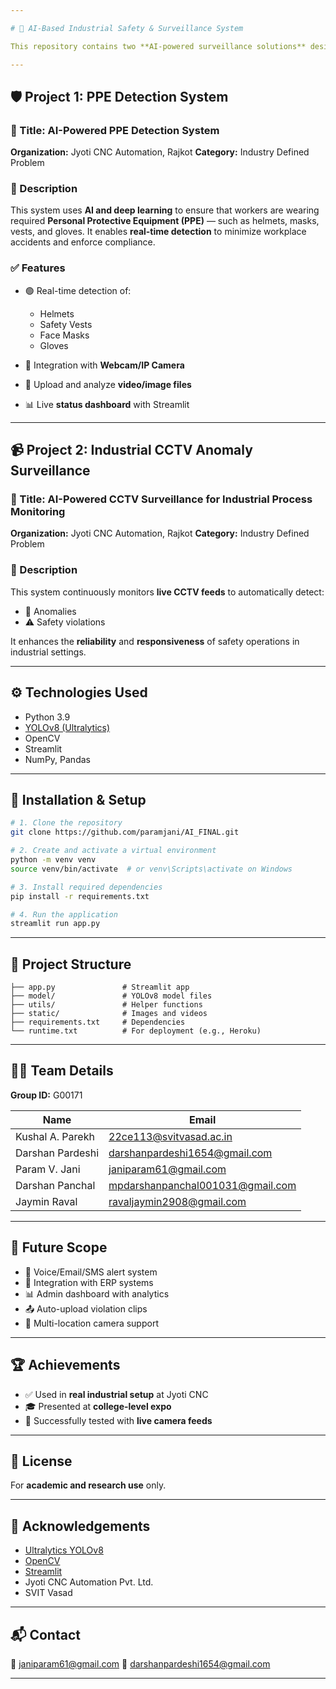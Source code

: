 ```yaml
---

# 🚧 AI-Based Industrial Safety & Surveillance System

This repository contains two **AI-powered surveillance solutions** designed to enhance **safety** and **efficiency** in industrial environments. Developed in collaboration with **Jyoti CNC Automation, Rajkot**, these systems leverage **computer vision** for real-time **PPE compliance monitoring** and **anomaly detection**.

---
```


## 🛡️ Project 1: PPE Detection System

### 🔷 Title: AI-Powered PPE Detection System

**Organization:** Jyoti CNC Automation, Rajkot
**Category:** Industry Defined Problem

### 📄 Description

This system uses **AI and deep learning** to ensure that workers are wearing required **Personal Protective Equipment (PPE)** — such as helmets, masks, vests, and gloves. It enables **real-time detection** to minimize workplace accidents and enforce compliance.

### ✅ Features

* 🟢 Real-time detection of:

  * Helmets
  * Safety Vests
  * Face Masks
  * Gloves
* 🎥 Integration with **Webcam/IP Camera**
* 📁 Upload and analyze **video/image files**
* 📊 Live **status dashboard** with Streamlit

---

## 📹 Project 2: Industrial CCTV Anomaly Surveillance

### 🔷 Title: AI-Powered CCTV Surveillance for Industrial Process Monitoring

**Organization:** Jyoti CNC Automation, Rajkot
**Category:** Industry Defined Problem

### 📄 Description

This system continuously monitors **live CCTV feeds** to automatically detect:

* 🔺 Anomalies
* ⚠️ Safety violations

It enhances the **reliability** and **responsiveness** of safety operations in industrial settings.

---

## ⚙️ Technologies Used

* Python 3.9
* [YOLOv8 (Ultralytics)](https://github.com/ultralytics/ultralytics)
* OpenCV
* Streamlit
* NumPy, Pandas

---

## 🔧 Installation & Setup

```bash
# 1. Clone the repository
git clone https://github.com/paramjani/AI_FINAL.git

# 2. Create and activate a virtual environment
python -m venv venv
source venv/bin/activate  # or venv\Scripts\activate on Windows

# 3. Install required dependencies
pip install -r requirements.txt

# 4. Run the application
streamlit run app.py
```

---

## 📁 Project Structure

```
├── app.py               # Streamlit app
├── model/               # YOLOv8 model files
├── utils/               # Helper functions
├── static/              # Images and videos
├── requirements.txt     # Dependencies
└── runtime.txt          # For deployment (e.g., Heroku)
```

---

## 👨‍💻 Team Details

**Group ID:** G00171

| Name             | Email                                                                       |
| ---------------- | --------------------------------------------------------------------------- |
| Kushal A. Parekh | [22ce113@svitvasad.ac.in](mailto:22ce113@svitvasad.ac.in)                   |
| Darshan Pardeshi | [darshanpardeshi1654@gmail.com](mailto:darshanpardeshi1654@gmail.com)       |
| Param V. Jani    | [janiparam61@gmail.com](mailto:janiparam61@gmail.com)                       |
| Darshan Panchal  | [mpdarshanpanchal001031@gmail.com](mailto:mpdarshanpanchal001031@gmail.com) |
| Jaymin Raval     | [ravaljaymin2908@gmail.com](mailto:ravaljaymin2908@gmail.com)               |

---

## 🔮 Future Scope

* 🔔 Voice/Email/SMS alert system
* 🔗 Integration with ERP systems
* 📊 Admin dashboard with analytics
* 📤 Auto-upload violation clips
* 📡 Multi-location camera support

---

## 🏆 Achievements

* ✅ Used in **real industrial setup** at Jyoti CNC
* 🎓 Presented at **college-level expo**
* 📡 Successfully tested with **live camera feeds**

---

## 📜 License

For **academic and research use** only.

---

## 🙏 Acknowledgements

* [Ultralytics YOLOv8](https://github.com/ultralytics/ultralytics)
* [OpenCV](https://opencv.org)
* [Streamlit](https://streamlit.io)
* Jyoti CNC Automation Pvt. Ltd.
* SVIT Vasad

---

## 📬 Contact

📧 [janiparam61@gmail.com](mailto:janiparam61@gmail.com)
📧 [darshanpardeshi1654@gmail.com](mailto:darshanpardeshi1654@gmail.com)

---
